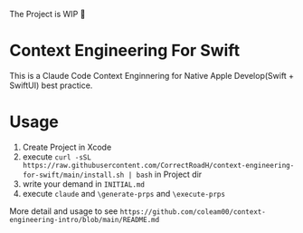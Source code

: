 The Project is WIP 🚧

# Context Engineering For Swift

This is a Claude Code Context Enginnering for Native Apple Develop(Swift + SwiftUI) best practice.

# Usage 
1. Create Project in Xcode
2. execute `curl -sSL https://raw.githubusercontent.com/CorrectRoadH/context-engineering-for-swift/main/install.sh | bash` in Project dir 
3. write your demand in `INITIAL.md`
4. execute `claude` and `\generate-prps` and `\execute-prps`

More detail and usage to see `https://github.com/coleam00/context-engineering-intro/blob/main/README.md`
